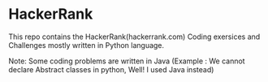 # HackerRank

This repo contains the HackerRank(hackerrank.com) Coding exersices and Challenges mostly written in Python language.

Note: Some coding problems are written in Java (Example : We cannot declare Abstract classes in python, Well! I used Java instead)
